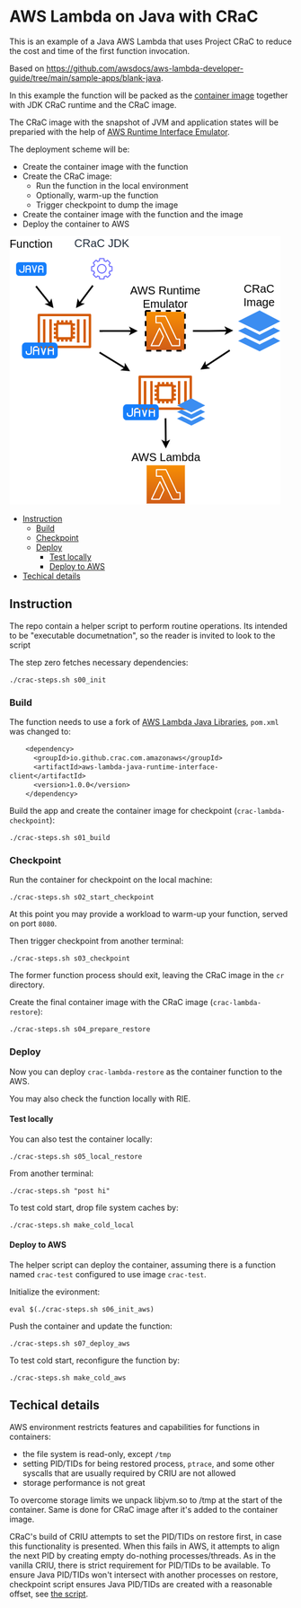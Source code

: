# AWS Lambda on Java with CRaC

This is an example of a Java AWS Lambda that uses Project CRaC to reduce the cost and time of the first function invocation.

Based on https://github.com/awsdocs/aws-lambda-developer-guide/tree/main/sample-apps/blank-java.

In this example the function will be packed as the [container image](https://docs.aws.amazon.com/lambda/latest/dg/gettingstarted-images.html#gettingstarted-images-package) together with JDK CRaC runtime and the CRaC image.

The CRaC image with the snapshot of JVM and application states will be preparied with the help of [AWS Runtime Interface Emulator](https://github.com/aws/aws-lambda-runtime-interface-emulator).

The deployment scheme will be:
* Create the container image with the function
* Create the CRaC image:
  * Run the function in the local environment
  * Optionally, warm-up the function
  * Trigger checkpoint to dump the image
* Create the container image with the function and the image
* Deploy the container to AWS

![Deployment](./deployment.png)

* [Instruction](#instruction)
  * [Build](#build)
  * [Checkpoint](#checkpoint)
  * [Deploy](#deploy)
    * [Test locally](#test-locally)
    * [Deploy to AWS](#deploy-to-aws)
* [Techical details](#techical-details)

## Instruction

The repo contain a helper script to perform routine operations.
Its intended to be "executable documetnation", so the reader is invited to look to the script

The step zero fetches necessary dependencies:

```
./crac-steps.sh s00_init
```

### Build

The function needs to use a fork of [AWS Lambda Java Libraries](https://github.com/CRaC/aws-lambda-java-libs), `pom.xml` was changed to:

```
    <dependency>
      <groupId>io.github.crac.com.amazonaws</groupId>
      <artifactId>aws-lambda-java-runtime-interface-client</artifactId>
      <version>1.0.0</version>
    </dependency>
```

Build the app and create the container image for checkpoint (`crac-lambda-checkpoint`):
```
./crac-steps.sh s01_build
```

### Checkpoint

Run the container for checkpoint on the local machine:

```
./crac-steps.sh s02_start_checkpoint
```

At this point you may provide a workload to warm-up your function, served on port `8080`.

Then trigger checkpoint from another terminal:
```
./crac-steps.sh s03_checkpoint
```

The former function process should exit, leaving the CRaC image in the `cr` directory.

Create the final container image with the CRaC image (`crac-lambda-restore`):

```
./crac-steps.sh s04_prepare_restore
```

### Deploy

Now you can deploy `crac-lambda-restore` as the container function to the AWS.

You may also check the function locally with RIE.

#### Test locally

You can also test the container locally:

```
./crac-steps.sh s05_local_restore
```

From another terminal:
```
./crac-steps.sh "post hi"
```

To test cold start, drop file system caches by:
```
./crac-steps.sh make_cold_local
```

#### Deploy to AWS

The helper script can deploy the container, assuming there is a function named `crac-test` configured to use image `crac-test`.

Initialize the evironment:
```
eval $(./crac-steps.sh s06_init_aws)
```

Push the container and update the function:
```
./crac-steps.sh s07_deploy_aws
```

To test cold start, reconfigure the function by:
```
./crac-steps.sh make_cold_aws
```

## Techical details

AWS environment restricts features and capabilities for functions in containers:
* the file system is read-only, except `/tmp`
* setting PID/TIDs for being restored process, `ptrace`, and some other syscalls that are usually required by CRIU are not allowed
* storage performance is not great

To overcome storage limits we unpack libjvm.so to /tmp at the start of the container.
Same is done for CRaC image after it's added to the container image.

CRaC's build of CRIU attempts to set the PID/TIDs on restore first, in case this functionality is presented.
When this fails in AWS, it attempts to align the next PID by creating empty do-nothing processes/threads. 
As in the vanilla CRIU, there is strict requirement for PID/TIDs to be available.
To ensure Java PID/TIDs won't intersect with another processes on restore, checkpoint script ensures Java PID/TIDs are created with a reasonable offset, see [the script](./checkpoint.cmd.sh#L8).
